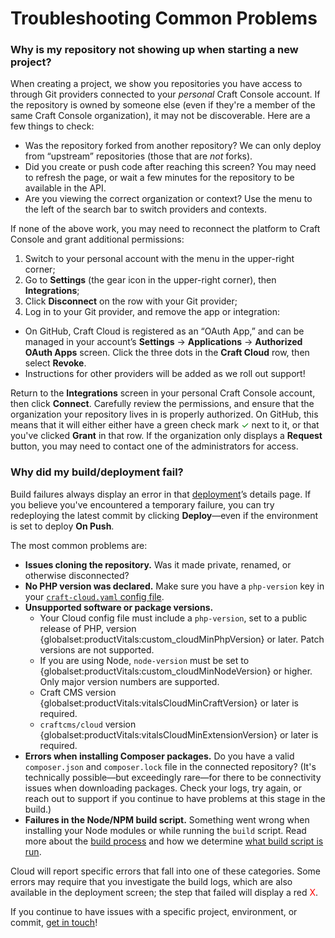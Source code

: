 # Troubleshooting Common Problems

### Why is my repository not showing up when starting a new project?

When creating a project, we show you repositories you have access to through Git providers connected to your *personal* Craft Console account. If the repository is owned by someone else (even if they're a member of the same Craft Console organization), it may not be discoverable. Here are a few things to check:

- Was the repository forked from another repository? We can only deploy from “upstream” repositories (those that are _not_ forks).
- Did you create or push code after reaching this screen? You may need to refresh the page, or wait a few minutes for the repository to be available in the API.
- Are you viewing the correct organization or context? Use the menu to the left of the search bar to switch providers and contexts.

If none of the above work, you may need to reconnect the platform to Craft Console and grant additional permissions:

1. Switch to your personal account with the menu in the upper-right corner;
2. Go to **Settings** (the gear icon in the upper-right corner), then **Integrations**;
3. Click **Disconnect** on the row with your Git provider;
4. Log in to your Git provider, and remove the app or integration:
  - On GitHub, Craft Cloud is registered as an “OAuth App,” and can be managed in your account’s **Settings** &rarr; **Applications** &rarr; **Authorized OAuth Apps** screen. Click the three dots in the **Craft Cloud** row, then select **Revoke**.
  - Instructions for other providers will be added as we roll out support!

Return to the **Integrations** screen in your personal Craft Console account, then click **Connect**. Carefully review the permissions, and ensure that the organization your repository lives in is properly authorized. On GitHub, this means that it will either either have a green check mark <span style="color: green;">&check;</span> next to it, or that you've clicked **Grant** in that row. If the organization only displays a **Request** button, you may need to contact one of the administrators for access.

### Why did my build/deployment fail?

Build failures always display an error in that [deployment](/knowledge-base/cloud-deployment)’s details page. If you believe you've encountered a temporary failure, you can try redeploying the latest commit by clicking **Deploy**—even if the environment is set to deploy **On Push**.

The most common problems are:

- **Issues cloning the repository.** Was it made private, renamed, or otherwise disconnected?
- **No PHP version was declared.** Make sure you have a `php-version` key in your [`craft-cloud.yaml` config file](/knowledge-base/cloud-config).
- **Unsupported software or package versions.**
  - Your Cloud config file must include a `php-version`, set to a public release of PHP, version {globalset:productVitals:custom_cloudMinPhpVersion} or later. Patch versions are not supported.
  - If you are using Node, `node-version` must be set to {globalset:productVitals:custom_cloudMinNodeVersion} or higher. Only major version numbers are supported.
  - Craft CMS version {globalset:productVitals:vitalsCloudMinCraftVersion} or later is required.
  - `craftcms/cloud` version {globalset:productVitals:vitalsCloudMinExtensionVersion} or later is required.
- **Errors when installing Composer packages.** Do you have a valid `composer.json` and `composer.lock` file in the connected repository? (It's technically possible—but exceedingly rare—for there to be connectivity issues when downloading packages. Check your logs, try again, or reach out to support if you continue to have problems at this stage in the build.)
- **Failures in the Node/NPM build script.** Something went wrong when installing your Node modules or while running the `build` script. Read more about the [build process](/knowledge-base/cloud-builds) and how we determine [what build script is run](/knowledge-base/cloud-config).

Cloud will report specific errors that fall into one of these categories. Some errors may require that you investigate the build logs, which are also available in the deployment screen; the step that failed will display a red <span style="color: red;">X</span>.

If you continue to have issues with a specific project, environment, or commit, [get in touch](https://craftcms.com/contact)!
